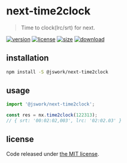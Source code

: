# next-time2clock
> Time to clock(lrc/srt) for next.

[![version][version-image]][version-url]
[![license][license-image]][license-url]
[![size][size-image]][size-url]
[![download][download-image]][download-url]

## installation
```bash
npm install -S @jswork/next-time2clock
```

## usage
```js
import '@jswork/next-time2clock';

const res = nx.time2clock(122313);
// { srt: '00:02:02,003', lrc: '02:02.03' }
```

## license
Code released under [the MIT license](https://github.com/afeiship/next-time2clock/blob/master/LICENSE.txt).

[version-image]: https://img.shields.io/npm/v/@jswork/next-time2clock
[version-url]: https://npmjs.org/package/@jswork/next-time2clock

[license-image]: https://img.shields.io/npm/l/@jswork/next-time2clock
[license-url]: https://github.com/afeiship/next-time2clock/blob/master/LICENSE.txt

[size-image]: https://img.shields.io/bundlephobia/minzip/@jswork/next-time2clock
[size-url]: https://github.com/afeiship/next-time2clock/blob/master/dist/next-time2clock.min.js

[download-image]: https://img.shields.io/npm/dm/@jswork/next-time2clock
[download-url]: https://www.npmjs.com/package/@jswork/next-time2clock
